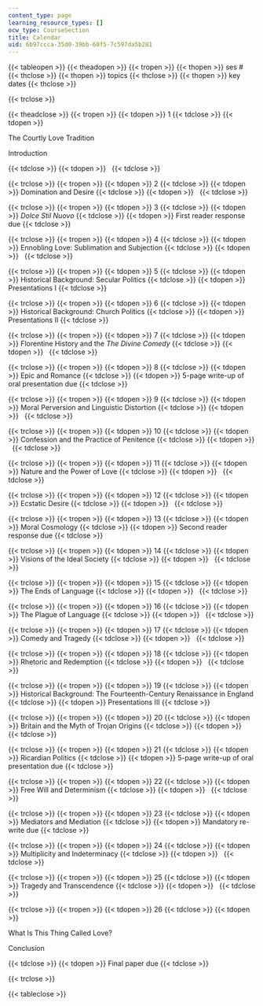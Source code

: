 ```yaml
---
content_type: page
learning_resource_types: []
ocw_type: CourseSection
title: Calendar
uid: 6b97ccca-35d0-39bb-60f5-7c597da5b281
---
```


{{< tableopen >}}
{{< theadopen >}}
{{< tropen >}}
{{< thopen >}}
ses #
{{< thclose >}}
{{< thopen >}}
topics
{{< thclose >}}
{{< thopen >}}
key dates
{{< thclose >}}

{{< trclose >}}

{{< theadclose >}}
{{< tropen >}}
{{< tdopen >}}
1
{{< tdclose >}}
{{< tdopen >}}


The Courtly Love Tradition

Introduction


{{< tdclose >}}
{{< tdopen >}}
 
{{< tdclose >}}

{{< trclose >}}
{{< tropen >}}
{{< tdopen >}}
2
{{< tdclose >}}
{{< tdopen >}}
Domination and Desire
{{< tdclose >}}
{{< tdopen >}}
 
{{< tdclose >}}

{{< trclose >}}
{{< tropen >}}
{{< tdopen >}}
3
{{< tdclose >}}
{{< tdopen >}}
_Dolce Stil Nuovo_
{{< tdclose >}}
{{< tdopen >}}
First reader response due
{{< tdclose >}}

{{< trclose >}}
{{< tropen >}}
{{< tdopen >}}
4
{{< tdclose >}}
{{< tdopen >}}
Ennobling Love: Sublimation and Subjection
{{< tdclose >}}
{{< tdopen >}}
 
{{< tdclose >}}

{{< trclose >}}
{{< tropen >}}
{{< tdopen >}}
5
{{< tdclose >}}
{{< tdopen >}}
Historical Background: Secular Politics
{{< tdclose >}}
{{< tdopen >}}
Presentations I
{{< tdclose >}}

{{< trclose >}}
{{< tropen >}}
{{< tdopen >}}
6
{{< tdclose >}}
{{< tdopen >}}
Historical Background: Church Politics
{{< tdclose >}}
{{< tdopen >}}
Presentations II
{{< tdclose >}}

{{< trclose >}}
{{< tropen >}}
{{< tdopen >}}
7
{{< tdclose >}}
{{< tdopen >}}
Florentine History and the _The Divine Comedy_
{{< tdclose >}}
{{< tdopen >}}
 
{{< tdclose >}}

{{< trclose >}}
{{< tropen >}}
{{< tdopen >}}
8
{{< tdclose >}}
{{< tdopen >}}
Epic and Romance
{{< tdclose >}}
{{< tdopen >}}
5-page write-up of oral presentation due
{{< tdclose >}}

{{< trclose >}}
{{< tropen >}}
{{< tdopen >}}
9
{{< tdclose >}}
{{< tdopen >}}
Moral Perversion and Linguistic Distortion
{{< tdclose >}}
{{< tdopen >}}
 
{{< tdclose >}}

{{< trclose >}}
{{< tropen >}}
{{< tdopen >}}
10
{{< tdclose >}}
{{< tdopen >}}
Confession and the Practice of Penitence
{{< tdclose >}}
{{< tdopen >}}
 
{{< tdclose >}}

{{< trclose >}}
{{< tropen >}}
{{< tdopen >}}
11
{{< tdclose >}}
{{< tdopen >}}
Nature and the Power of Love
{{< tdclose >}}
{{< tdopen >}}
 
{{< tdclose >}}

{{< trclose >}}
{{< tropen >}}
{{< tdopen >}}
12
{{< tdclose >}}
{{< tdopen >}}
Ecstatic Desire
{{< tdclose >}}
{{< tdopen >}}
 
{{< tdclose >}}

{{< trclose >}}
{{< tropen >}}
{{< tdopen >}}
13
{{< tdclose >}}
{{< tdopen >}}
Moral Cosmology
{{< tdclose >}}
{{< tdopen >}}
Second reader response due
{{< tdclose >}}

{{< trclose >}}
{{< tropen >}}
{{< tdopen >}}
14
{{< tdclose >}}
{{< tdopen >}}
Visions of the Ideal Society
{{< tdclose >}}
{{< tdopen >}}
 
{{< tdclose >}}

{{< trclose >}}
{{< tropen >}}
{{< tdopen >}}
15
{{< tdclose >}}
{{< tdopen >}}
The Ends of Language
{{< tdclose >}}
{{< tdopen >}}
 
{{< tdclose >}}

{{< trclose >}}
{{< tropen >}}
{{< tdopen >}}
16
{{< tdclose >}}
{{< tdopen >}}
The Plague of Language
{{< tdclose >}}
{{< tdopen >}}
 
{{< tdclose >}}

{{< trclose >}}
{{< tropen >}}
{{< tdopen >}}
17
{{< tdclose >}}
{{< tdopen >}}
Comedy and Tragedy
{{< tdclose >}}
{{< tdopen >}}
 
{{< tdclose >}}

{{< trclose >}}
{{< tropen >}}
{{< tdopen >}}
18
{{< tdclose >}}
{{< tdopen >}}
Rhetoric and Redemption
{{< tdclose >}}
{{< tdopen >}}
 
{{< tdclose >}}

{{< trclose >}}
{{< tropen >}}
{{< tdopen >}}
19
{{< tdclose >}}
{{< tdopen >}}
Historical Background: The Fourteenth-Century Renaissance in England
{{< tdclose >}}
{{< tdopen >}}
Presentations III
{{< tdclose >}}

{{< trclose >}}
{{< tropen >}}
{{< tdopen >}}
20
{{< tdclose >}}
{{< tdopen >}}
Britain and the Myth of Trojan Origins
{{< tdclose >}}
{{< tdopen >}}
 
{{< tdclose >}}

{{< trclose >}}
{{< tropen >}}
{{< tdopen >}}
21
{{< tdclose >}}
{{< tdopen >}}
Ricardian Politics
{{< tdclose >}}
{{< tdopen >}}
5-page write-up of oral presentation due
{{< tdclose >}}

{{< trclose >}}
{{< tropen >}}
{{< tdopen >}}
22
{{< tdclose >}}
{{< tdopen >}}
Free Will and Determinism
{{< tdclose >}}
{{< tdopen >}}
 
{{< tdclose >}}

{{< trclose >}}
{{< tropen >}}
{{< tdopen >}}
23
{{< tdclose >}}
{{< tdopen >}}
Mediators and Mediation
{{< tdclose >}}
{{< tdopen >}}
Mandatory re-write due
{{< tdclose >}}

{{< trclose >}}
{{< tropen >}}
{{< tdopen >}}
24
{{< tdclose >}}
{{< tdopen >}}
Multiplicity and Indeterminacy
{{< tdclose >}}
{{< tdopen >}}
 
{{< tdclose >}}

{{< trclose >}}
{{< tropen >}}
{{< tdopen >}}
25
{{< tdclose >}}
{{< tdopen >}}
Tragedy and Transcendence
{{< tdclose >}}
{{< tdopen >}}
 
{{< tdclose >}}

{{< trclose >}}
{{< tropen >}}
{{< tdopen >}}
26
{{< tdclose >}}
{{< tdopen >}}


What Is This Thing Called Love?

Conclusion


{{< tdclose >}}
{{< tdopen >}}
Final paper due
{{< tdclose >}}

{{< trclose >}}

{{< tableclose >}}